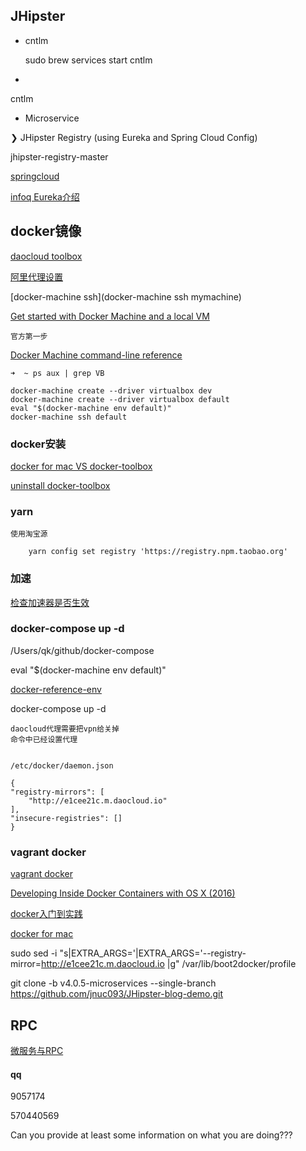 ## JHipster

*	cntlm

	sudo brew services start cntlm

*

cntlm

*	Microservice

❯ JHipster Registry (using Eureka and Spring Cloud Config)

jhipster-registry-master

[springcloud](http://bbs.springcloud.cn)

[infoq Eureka介绍](http://www.infoq.com/cn/news/2012/09/Eureka)

## docker镜像

[daocloud toolbox](https://get.daocloud.io/toolbox/)

[阿里代理设置](https://talk.ninghao.net/t/docker/3771)

[docker-machine ssh](docker-machine ssh mymachine)

[Get started with Docker Machine and a local VM](https://docs.docker.com/machine/get-started/)

	官方第一步

[Docker Machine command-line reference](https://docs.docker.com/machine/reference/)

```
➜  ~ ps aux | grep VB

docker-machine create --driver virtualbox dev
docker-machine create --driver virtualbox default
eval "$(docker-machine env default)"
docker-machine ssh default
```

### docker安装

[docker for mac VS docker-toolbox](https://docs.docker.com/docker-for-mac/docker-toolbox/)

[uninstall docker-toolbox](https://docs.docker.com/toolbox/toolbox_install_mac/#how-to-uninstall-toolbox)

### yarn

	使用淘宝源

		yarn config set registry 'https://registry.npm.taobao.org'

### 加速

[检查加速器是否生效
](https://yeasy.gitbooks.io/docker_practice/content/install/mirror.html)

### docker-compose up -d


/Users/qk/github/docker-compose

eval "$(docker-machine env default)"

[docker-reference-env](https://docs.docker.com/machine/reference/env/)

docker-compose up -d

	daocloud代理需要把vpn给关掉
	命令中已经设置代理


	/etc/docker/daemon.json

	{
    "registry-mirrors": [
        "http://e1cee21c.m.daocloud.io"
    ],
    "insecure-registries": []
	}


### vagrant docker

[vagrant docker](http://wiki.11ten.net/Docker/%E5%9C%A8-os-x-%E4%B8%8A%E4%BD%BF%E7%94%A8-vagrant-%E5%92%8C-docker.html)

[Developing Inside Docker Containers with OS X (2016)](https://hharnisc.github.io/2016/06/16/developing-inside-docker-containers-with-osx-2016.html)

[docker入门到实践](https://yeasy.gitbooks.io/docker_practice/content/install/mirror.html)

[docker for mac](https://docs.docker.com/docker-for-mac/)



sudo sed -i "s|EXTRA_ARGS='|EXTRA_ARGS='--registry-mirror=http://e1cee21c.m.daocloud.io |g" /var/lib/boot2docker/profile

git clone -b v4.0.5-microservices --single-branch https://github.com/jnuc093/JHipster-blog-demo.git


## RPC

[微服务与RPC](http://dockone.io/article/2103)

#### qq

9057174

570440569

Can you provide at least some information on what you are doing???

[](http://blog.xujin.org/about/)

